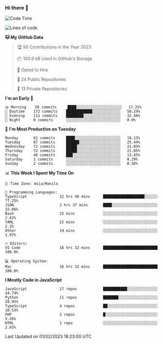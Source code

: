 ### Hi there 👋

<!--START_SECTION:waka-->
![Code Time](http://img.shields.io/badge/Code%20Time-43%20hrs%2043%20mins-blue)

![Lines of code](https://img.shields.io/badge/From%20Hello%20World%20I%27ve%20Written-73%20Thousand%20lines%20of%20code-blue)

**🐱 My GitHub Data** 

> 🏆 90 Contributions in the Year 2023
 > 
> 📦 100.9 kB Used in GitHub's Storage 
 > 
> 💼 Opted to Hire
 > 
> 📜 24 Public Repositories 
 > 
> 🔑 13 Private Repositories  
 > 
**I'm an Early 🐤** 

```text
🌞 Morning    59 commits     ████░░░░░░░░░░░░░░░░░░░░░   17.25% 
🌆 Daytime    172 commits    ████████████░░░░░░░░░░░░░   50.29% 
🌃 Evening    111 commits    ████████░░░░░░░░░░░░░░░░░   32.46% 
🌙 Night      0 commits      ░░░░░░░░░░░░░░░░░░░░░░░░░   0.0%

```
📅 **I'm Most Productive on Tuesday** 

```text
Monday       62 commits     ████░░░░░░░░░░░░░░░░░░░░░   18.13% 
Tuesday      87 commits     ██████░░░░░░░░░░░░░░░░░░░   25.44% 
Wednesday    72 commits     █████░░░░░░░░░░░░░░░░░░░░   21.05% 
Thursday     72 commits     █████░░░░░░░░░░░░░░░░░░░░   21.05% 
Friday       46 commits     ███░░░░░░░░░░░░░░░░░░░░░░   13.45% 
Saturday     1 commits      ░░░░░░░░░░░░░░░░░░░░░░░░░   0.29% 
Sunday       2 commits      ░░░░░░░░░░░░░░░░░░░░░░░░░   0.58%

```


📊 **This Week I Spent My Time On** 

```text
⌚︎ Time Zone: Asia/Manila

💬 Programming Languages: 
TypeScript               12 hrs 46 mins      ███████████████████░░░░░░   77.25% 
JSON                     2 hrs 37 mins       ████░░░░░░░░░░░░░░░░░░░░░   15.86% 
Bash                     25 mins             ░░░░░░░░░░░░░░░░░░░░░░░░░   2.62% 
YAML                     22 mins             ░░░░░░░░░░░░░░░░░░░░░░░░░   2.3% 
Other                    19 mins             ░░░░░░░░░░░░░░░░░░░░░░░░░   1.97%

🔥 Editors: 
VS Code                  16 hrs 32 mins      █████████████████████████   100.0%

💻 Operating System: 
Mac                      16 hrs 32 mins      █████████████████████████   100.0%

```

**I Mostly Code in JavaScript** 

```text
JavaScript               17 repos            ███████████░░░░░░░░░░░░░░   44.74% 
Python                   11 repos            ███████░░░░░░░░░░░░░░░░░░   28.95% 
TypeScript               4 repos             ██░░░░░░░░░░░░░░░░░░░░░░░   10.53% 
PHP                      2 repos             █░░░░░░░░░░░░░░░░░░░░░░░░   5.26% 
HTML                     1 repo              ░░░░░░░░░░░░░░░░░░░░░░░░░   2.63%

```



 Last Updated on 01/02/2023 18:23:00 UTC
<!--END_SECTION:waka-->
